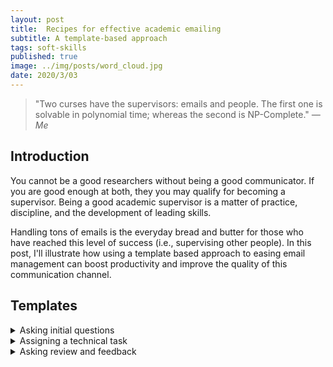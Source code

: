 ```yaml
---
layout: post
title:  Recipes for effective academic emailing
subtitle: A template-based approach
tags: soft-skills
published: true
image: ../img/posts/word_cloud.jpg
date: 2020/3/03
---
```


> "Two curses have the supervisors: emails and people. The first one is solvable in polynomial time; whereas the second is NP-Complete." *― Me*

## Introduction

You cannot be a good researchers without being a good communicator. If you are good enough at both, they you may qualify for becoming a supervisor. Being a good academic supervisor is a matter of practice, discipline, and the development of leading skills. 

Handling tons of emails is the everyday bread and butter for those who have reached this level of success (i.e., supervising other people). In this post, I'll illustrate how using a template based approach to easing email management can boost productivity and improve the quality of this communication channel. 

<!-- @todo explain we academics love emailing -->

## Templates

<details><summary>Asking initial questions</summary>
<p>
Hi XXX,<br/>
<br/>
Nice to meet you.
<br/>
As a starting point for our conversation, I would like to know more about you.<br/>
* What's your best research writing achievement (report, dissertation, paper)? (please send it to me)<br/>
* What's your best programming achievement (explain the domain, programming language, software stack, role in the team)?<br/>
* What accomplishments are you most proud of?<br/>
* What's your biggest failure?<br/>
<br/>
Best regards,
XXX
<br/>
</p>
</details>

<details><summary>Assigning a technical task</summary>
Hi XXX,<br/>
<br/>
Now I'd like to give you a technical task.<br/>
<br/>
Your task is XXX.<br/>
<br/>
The task is deliberately very open because this is how research works. In case of problems (and there will be some), don't hesitate to make simplifying assumptions in order to achieve something meaningful.<br/>
<br/>
Then, I ask you to write a short document explaining the outcome of this task and your reflection on it. If you're not successful, you can reflect about the main difficulties you faced.<br/>
<br/>
When could you send me this document?<br/>
<br/>
Best,<br/>
XXX
</details>


<details><summary>Asking review and feedback</summary>
<p>
Hi XXX,<br/>
<br/>
I hope your review to be almost-comically brutal.
<br/>
Best regards,
XXX
<br/>
</p>
</details>




